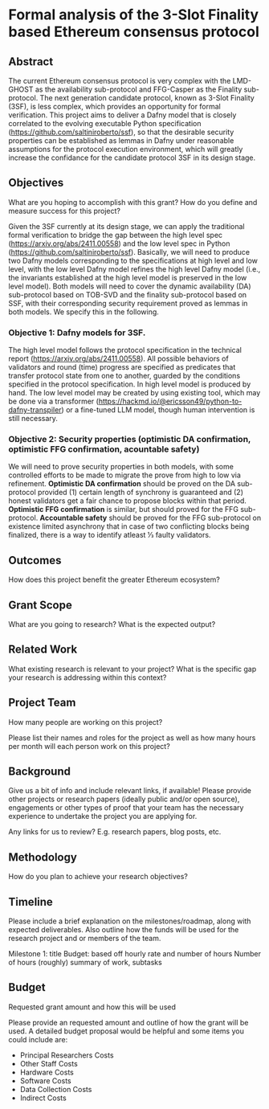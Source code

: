 # Formal analysis of the 3-Slot Finality based Ethereum consensus protocol
## Abstract

The current Ethereum consensus protocol is very complex with the LMD-GHOST as the availability sub-protocol and FFG-Casper as the Finality sub-protocol. The next generation candidate protocol, known as 3-Slot Finality (3SF), is less complex, which provides an opportunity for formal verification. This project aims to deliver a Dafny model that is closely correlated to the evolving executable Python specification (https://github.com/saltiniroberto/ssf), so that the desirable security properties can be established as lemmas in Dafny under reasonable assumptions for the protocol execution environment, which will greatly increase the confidance for the candidate protocol 3SF in its design stage.

## Objectives

What are you hoping to accomplish with this grant? How do you define and measure success for this project?

Given the 3SF currently at its design stage, we can apply the traditional formal verification to bridge the gap between the high level spec (https://arxiv.org/abs/2411.00558) and the low level spec in Python (https://github.com/saltiniroberto/ssf). Basically, we will need to produce two Dafny models corresponding to the specifications at high level and low level, with the low level Dafny model refines the high level Dafny model (i.e., the invariants established at the high level model is preserved in the low level model). Both models will need to cover the dynamic availability (DA) sub-protocol based on TOB-SVD and the finality sub-protocol based on SSF, with their corresponding security requirement proved as lemmas in both models. We specify this in the following.

### Objective 1: Dafny models for 3SF.
The high level model follows the protocol specification in the technical report (https://arxiv.org/abs/2411.00558). All possible behaviors of validators and round (time) progress are specified as predicates that transfer protocol state from one to another, guarded by the conditions specified in the protocol specification. In high level model is produced by hand. The low level model may be created by using existing tool, which may be done via a transformer (https://hackmd.io/@ericsson49/python-to-dafny-transpiler) or a fine-tuned LLM model, though human intervention is still necessary.

### Objective 2: Security properties (optimistic DA confirmation, optimistic FFG confirmation, acountable safety)
We will need to prove security properties in both models, with some controlled efforts to be made to migrate the prove from high to low via refinement. **Optimistic DA confirmation** should be proved on the DA sub-protocol provided (1) certain length of synchrony is guaranteed and (2) honest validators get a fair chance to propose blocks within that period. **Optimistic FFG confirmation** is similar, but should proved for the FFG sub-protocol. **Accountable safety** should be proved for the FFG sub-protocol on existence limited asynchrony that in case of two conflicting blocks being finalized, there is a way to identify atleast 1⁄3 faulty validators.

## Outcomes

How does this project benefit the greater Ethereum ecosystem?

## Grant Scope

What are you going to research? What is the expected output?

## Related Work

What existing research is relevant to your project?
What is the specific gap your research is addressing within this context?

## Project Team

How many people are working on this project?

Please list their names and roles for the project as well as how many hours per month will each person work on this project?

## Background

Give us a bit of info and include relevant links, if available! Please provide other projects or research papers (ideally public and/or open source), engagements or other types of proof that your team has the necessary experience to undertake the project you are applying for.

Any links for us to review? E.g. research papers, blog posts, etc.

## Methodology

How do you plan to achieve your research objectives?

## Timeline

Please include a brief explanation on the milestones/roadmap, along with expected deliverables. Also outline how the funds will be used for the research project and or members of the team.

Milestone 1: title
Budget: based off hourly rate and number of hours
Number of hours (roughly)
summary of work, subtasks

## Budget

Requested grant amount and how this will be used

Please provide an requested amount and outline of how the grant will be used. A detailed budget proposal would be helpful and some items you could include are:

- Principal Researchers Costs
- Other Staff Costs
- Hardware Costs
- Software Costs
- Data Collection Costs
- Indirect Costs
